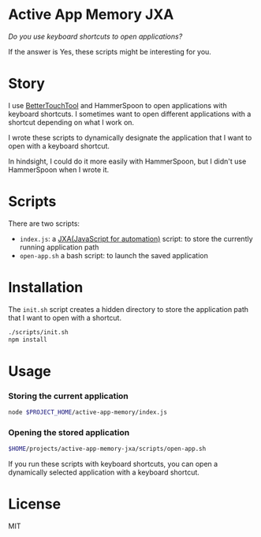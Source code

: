 Active App Memory JXA
===

_Do you use keyboard shortcuts to open applications?_

If the answer is Yes, these scripts might be interesting for you.

Story
===

I use [BetterTouchTool](https://folivora.ai/) and HammerSpoon to open applications with keyboard shortcuts.
I sometimes want to open different applications with a shortcut depending on what I work on.

I wrote these scripts to dynamically designate the application that I want to open with a keyboard shortcut.

In hindsight, I could do it more easily with HammerSpoon, but I didn't use HammerSpoon when I wrote it.

Scripts
===

There are two scripts:

* `index.js`: a [JXA(JavaScript for automation)](https://developer.apple.com/library/archive/releasenotes/InterapplicationCommunication/RN-JavaScriptForAutomation/Articles/Introduction.html) script: to store the currently running application path
* `open-app.sh` a bash script: to launch the saved application

Installation
===

The `init.sh` script creates a hidden directory to store the application path that I want to open with a shortcut.

```bash
./scripts/init.sh
npm install
```

Usage
===

### Storing the current application

```sh
node $PROJECT_HOME/active-app-memory/index.js
```

### Opening the stored application

```sh
$HOME/projects/active-app-memory-jxa/scripts/open-app.sh
```

If you run these scripts with keyboard shortcuts, you can open a dynamically selected application with a keyboard shortcut.

License
===

MIT
